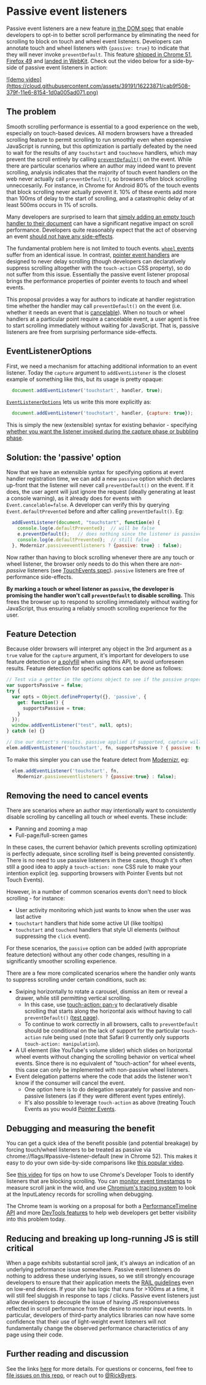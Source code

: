 # Passive event listeners

Passive event listeners are a new feature [in the DOM spec](https://dom.spec.whatwg.org/#dom-eventlisteneroptions-passive) that enable developers to opt-in to better scroll performance by eliminating the need for scrolling to block on touch and wheel event listeners.  Developers can annotate touch and wheel listeners with `{passive: true}` to indicate that they will never invoke `preventDefault`.  This feature [shipped in Chrome 51](https://www.chromestatus.com/features/5745543795965952), [Firefox 49](https://bugzilla.mozilla.org/show_bug.cgi?id=1266066) and [landed in WebKit](https://bugs.webkit.org/show_bug.cgi?id=158601). Check out the video below for a side-by-side of passive event listeners in action:

<a href="https://www.youtube.com/watch?v=NPM6172J22g">
![demo video](https://cloud.githubusercontent.com/assets/39191/16223871/cab9f508-379f-11e6-8154-1d0a005ad071.png)
</a>

## The problem

Smooth scrolling performance is essential to a good experience on the web, especially on touch-based devices.
All modern browsers have a threaded scrolling feature to permit scrolling to run smoothly even when expensive
JavaScript is running, but this optimization is partially defeated by the need to wait for the results of
any `touchstart` and `touchmove` handlers, which may prevent the scroll entirely by calling [`preventDefault()`](http://www.w3.org/TR/touch-events/#the-touchstart-event) on the event. While there are particular scenarios where an author may indeed want to prevent scrolling, analysis indicates that the majority of touch event handlers on the web never actually
call `preventDefault()`, so browsers often block scrolling unneccesarily. For instance, in Chrome for Android 80% of the touch events that block scrolling never actually prevent it. 10% of these events add more than 100ms of delay to the start of scrolling, and a catastrophic delay of at least 500ms occurs in 1% of scrolls.

Many developers are surprised to learn that [simply adding an empty touch handler to their document](http://rbyers.github.io/janky-touch-scroll.html) can have a
significant negative impact on scroll performance.  Developers quite reasonably expect that the act of observing an event [should not have any side-effects](https://dom.spec.whatwg.org/#observing-event-listeners).

The fundamental problem here is not limited to touch events. [`wheel` events](https://w3c.github.io/uievents/#events-wheelevents)
suffer from an identical issue. In contrast, [pointer event handlers](https://w3c.github.io/pointerevents/) are
designed to never delay scrolling (though developers can declaratively suppress scrolling altogether with the `touch-action` CSS property), so do not suffer from this issue. Essentially the passive event listener proposal brings the performance properties of pointer events to touch and wheel events.

This proposal provides a way for authors to indicate at handler registration time whether the handler may call `preventDefault()` on the event (i.e. whether it needs an event that is [cancelable](https://dom.spec.whatwg.org/#dom-event-cancelable)). When no touch or wheel handlers at a particular point require a cancelable event, a user agent is free to start scrolling immediately without waiting for JavaScript.  That is, passive listeners are free from surprising performance side-effects.

## EventListenerOptions

First, we need a mechanism for attaching additional information to an event listener.  Today the `capture` argument to `addEventListener` is the closest example of something like this, but its usage is pretty opaque:

```javascript
  document.addEventListener('touchstart', handler, true);
```

[`EventListenerOptions`](https://dom.spec.whatwg.org/#dictdef-eventlisteneroptions) lets us write this more explicitly as:

```javascript
  document.addEventListener('touchstart', handler, {capture: true});
```

This is simply the new (extensible) syntax for existing behavior - specifying [whether you want the listener invoked during the capture phase or bubbling phase](http://javascript.info/tutorial/bubbling-and-capturing#capturing).

## Solution: the 'passive' option

Now that we have an extensible syntax for specifying options at event handler registration time, we can add a new `passive` option which declares up-front that the listener will never call `preventDefault()` on the event.  If it does, the user agent will just ignore the request (ideally generating at least a console warning), as it already does for events with `Event.cancelable=false`.  A developer can verify this by querying `Event.defaultPrevented` before and after calling `preventDefault()`.  Eg:

```javascript
  addEventListener(document, "touchstart", function(e) {
    console.log(e.defaultPrevented);  // will be false
    e.preventDefault();   // does nothing since the listener is passive
    console.log(e.defaultPrevented);  // still false
  }, Modernizr.passiveeventlisteners ? {passive: true} : false);
```

Now rather than having to block scrolling whenever there are any touch or wheel listener, the browser only needs to do this when there are *non-passive* listeners (see [TouchEvents spec](http://w3c.github.io/touch-events/#cancelability)).  `passive` listeners are free of performance side-effects.

**By marking a touch or wheel listener as `passive`, the developer is promising the handler won't call `preventDefault` to disable scrolling.**  This frees the browser up to respond to scrolling immediately without waiting for JavaScript, thus ensuring a reliably smooth scrolling experience for the user.

## Feature Detection

Because older browsers will interpret any object in the 3rd argument as a `true` value for the `capture` argument, it's important for developers to use feature detection or [a polyfill](https://github.com/WebReflection/dom4) when using this API, to avoid unforeseen results.  Feature detection for specific options can be done as follows:

```javascript
// Test via a getter in the options object to see if the passive property is accessed
var supportsPassive = false;
try {
  var opts = Object.defineProperty({}, 'passive', {
    get: function() {
      supportsPassive = true;
    }
  });
  window.addEventListener("test", null, opts);
} catch (e) {}

// Use our detect's results. passive applied if supported, capture will be false either way.
elem.addEventListener('touchstart', fn, supportsPassive ? { passive: true } : false); 
```

To make this simpler you can use the feature detect from [Modernizr](https://modernizr.com/), eg:
```javascript
  elem.addEventListener('touchstart', fn, 
    Modernizr.passiveeventlisteners ? {passive:true} : false);
```

## Removing the need to cancel events

There are scenarios where an author may intentionally want to consistently disable scrolling by cancelling all touch or wheel events. These include:

 * Panning and zooming a map
 * Full-page/full-screen games
 
In these cases, the current behavior (which prevents scrolling optimization) is perfectly adequate, since scrolling itself is being prevented consistently.  There is no need to use passive listeners in these cases, though it's often still a good idea to apply a `touch-action: none` CSS rule to make your intention explicit (eg. supporting browsers with Pointer Events but not Touch Events).

 However, in a number of common scenarios events don't need to block scrolling - for instance:
 
 * User activity monitoring which just wants to know when the user was last active
 * `touchstart` handlers that hide some active UI (like tooltips)
 * `touchstart` and `touchend` handlers that style UI elements (without suppressing the `click` event).
 
For these scenarios, the `passive` option can be added (with appropriate feature detection) without any other code changes, resulting in a significantly smoother scrolling experience.

There are a few more complicated scenarios where the handler only wants to suppress scrolling under certain conditions, such as:

 * Swiping horizontally to rotate a carousel, dismiss an item or reveal a drawer, while still permitting vertical scrolling.
   * In this case, use [touch-action: pan-y](https://developer.mozilla.org/en-US/docs/Web/CSS/touch-action) to declaratively disable scrolling that starts along the horizontal axis without having to call `preventDefault()` ([test page](https://rbyers.github.io/touch-action.html)).
   * To continue to work correctly in all browsers, calls to `preventDefault` should be conditional on the lack of support for the particular `touch-action` rule being used (note that Safari 9 currently only supports `touch-action: manipulation`).
 * A UI element (like YouTube's volume slider) which slides on horizontal wheel events without changing the scrolling behavior on vertical wheel events. Since there is no equivalent of "touch-action" for wheel events, this case can only be implemented with non-passive wheel listeners.
 * Event delegation patterns where the code that adds the listener won't know if the consumer will cancel the event.
   * One option here is to do delegation separately for passive and non-passive listeners (as if they were different event types entirely).
   * It's also possible to leverage `touch-action` as above (treating Touch Events as you would [Pointer Events](https://w3c.github.io/pointerevents/).

## Debugging and measuring the benefit

You can get a quick idea of the benefit possible (and potential breakage) by forcing touch/wheel listeners to be treated as passive via  chrome://flags/#passive-listener-default (new in Chrome 52).  This makes it easy to do your own side-by-side comparisons like [this popular video](https://twitter.com/RickByers/status/719736672523407360).

See [this video](https://www.youtube.com/watch?v=6-D_3yx_KVI) for tips on how to use Chrome's Developer Tools to identify listeners that are blocking scrolling.  You can [monitor event timestamps](http://rbyers.net/scroll-latency.html) to measure scroll jank in the wild, and use [Chromium's tracing system](https://www.chromium.org/developers/how-tos/trace-event-profiling-tool) to look at the InputLatency records for scrolling when debugging.

The Chrome team is working on a proposal for both a [PerformanceTimeline API](https://code.google.com/p/chromium/issues/detail?id=543598) and more [DevTools features](https://code.google.com/p/chromium/issues/detail?id=520659) to help web developers get better visibility into this problem today.  

## Reducing and breaking up long-running JS is still critical

When a page exhibits substantial scroll jank, it's always an indication of an underlying peformance issue somewhere.  Passive event listeners do nothing to address these underlying issues, so we still strongly encourage developers to ensure that their application meets the [RAIL guidelines](https://developers.google.com/web/tools/chrome-devtools/profile/evaluate-performance/rail?hl=en) even on low-end devices.  If your site has logic that runs for >100ms at a time, it will still feel sluggish in response to taps / clicks.  Passive event listeners just allow developers to decouple the issue of having JS responsiveness reflected in scroll performance from the desire to monitor input events.  In particular, developers of third-party analytics libraries can now have some confidence that their use of light-weight event listeners will not fundamentally change the observed performance characteristics of any page using their code.

## Further reading and discussion

See the links [here](https://github.com/WICG/EventListenerOptions) for more details.  For questions or concerns, feel free to [file issues on this repo](https://github.com/WICG/EventListenerOptions/issues), or reach out to [@RickByers](https://twitter.com/RickByers/).
